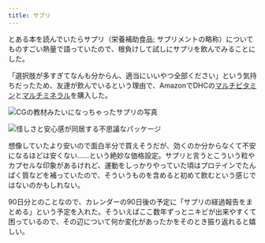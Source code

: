```yaml
---
title: サプリ
---
```

とある本を読んでいたらサプリ（栄養補助食品; サプリメントの略称）についてものすごい熱量で語っていたので、根負けして試しにサプリを飲んでみることにした。

「選択肢が多すぎてなんも分からん、適当にいいやつ全部ください」という気持ちだったため、友達が飲んでいるという理由で、AmazonでDHCの[マルチビタミン](https://www.amazon.co.jp/dp/B00GX1E3R6?th=1)と[マルチミネラル](https://www.amazon.co.jp/dp/B01MSSWA5K)を購入した。

![](https://lh3.googleusercontent.com/WSc8q1-Dq6wqf1kRKeiJNfx3ZUDTwVa3_nerHQ90YKN3M3cB2XmRi8Fz6jJDc9pAwPVyk-rQR8IepHUVMEkmCtUg76hvF63BB_XCYPUaKxYHKAydHqt7pWSag8MMV4txRRejInCYguHkVPAXmB9flbMKu16Hkp6PUzMZS8ZWNiH9k4c0dJhYCx6d1QWz "CGの教材みたいになっちゃったサプリの写真")

![](https://lh5.googleusercontent.com/1nM1pVxqp0mmaB-L3pBT8NPx0HcKcQ3hKMjyp9SHU5Zqff-Ofcn3ifhjm0lJIgoTwbY6TempUY_tChYKP2w_6tcKRvJ2dSjL5guXcOOh8Q8-hlErmcDhnroonyNPNMbVUAKbVPch-3aexaLfAUqdf2sK8bzrNR0T7vw0EOJHiI0z9bGvUyLhb8QjktvE "怪しさと安心感が同居する不思議なパッケージ")

想像していたより安いので面白半分で買えそうだが、効くのか分からなくて不安になるほどは安くない……という絶妙な価格設定。サプリと言うとこういう粒やカプセルな印象があるけれど、運動をしっかりやっていた頃はプロテインでたんぱく質などを補っていたので、そういうものを含めると初めて飲むという感じではないのかもしれない。

90日分とのことなので、カレンダーの90日後の予定に「サプリの経過報告をまとめる」という予定を入れた。そういえばここ数年ずっとニキビが出来やすくて困っているので、その辺について何か変化があったかをそのとき振り返れると嬉しい。
